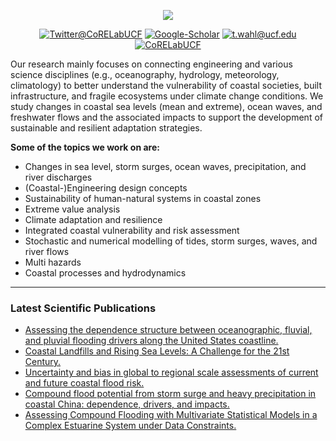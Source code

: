  <p align="center">

<img src="https://user-images.githubusercontent.com/15319503/143174853-2bed07a5-aaf0-49b9-aa10-011a387f151d.png" />
 
</p>


 <p align="center">
  <a href="https://twitter.com/CoRELabUCF"><img src="https://img.shields.io/badge/twitter-%231DA1F2.svg?&style=for-the-badge&logo=twitter&logoColor=white" alt="Twitter@CoRELabUCF"></a>
  <a href="https://scholar.google.com/citations?user=kVuxHc0AAAAJ=en"><img src="https://img.shields.io/badge/Google-Scholar-%230077B5.svg?&style=for-the-badge&logo=Google-Scholar&logoColor=white" alt="Google-Scholar"></a>
  <a href="mailto:t.wahl@ucf.edu"><img src="https://img.shields.io/badge/email-D14836?&style=for-the-badge&logo=gmail&logoColor=white" alt="t.wahl@ucf.edu"></a>
 <a href="https://core-lab.weebly.com/"><img src="https://img.shields.io/badge/Website%20-%2302569B.svg?&style=for-the-badge&logo=WordPress&logoColor=white" alt="CoRELabUCF"></a>
</p>


Our research mainly focuses on connecting engineering and various science disciplines (e.g., oceanography, hydrology, meteorology, climatology) to better understand the vulnerability of coastal societies, built infrastructure, and fragile ecosystems under climate change conditions. We study changes in coastal sea levels (mean and extreme), ocean waves, and freshwater flows and the associated impacts to support the development of sustainable and resilient adaptation strategies.

**Some of the topics we work on are:**
- Changes in sea level, storm surges, ocean waves, precipitation, and river discharges
- (Coastal-)Engineering design concepts
- Sustainability of human-natural systems in coastal zones
- Extreme value analysis
- Climate adaptation and resilience
- Integrated coastal vulnerability and risk assessment
- Stochastic and numerical modelling of tides, storm surges, waves, and river flows
- Multi hazards
- Coastal processes and hydrodynamics

---

### Latest Scientific Publications
- [Assessing the dependence structure between oceanographic, fluvial, and pluvial flooding drivers along the United States coastline.](https://doi.org/10.5194/hess-2021-268)
- [Coastal Landfills and Rising Sea Levels: A Challenge for the 21st Century.](https://doi.org/10.3389/fmars.2021.710342)
- [Uncertainty and bias in global to regional scale assessments of current and future coastal flood risk.](https://doi.org/10.1029/2020EF001882)
- [Compound flood potential from storm surge and heavy precipitation in coastal China: dependence, drivers, and impacts.](https://doi.org/10.5194/hess-25-4403-2021)
- [Assessing Compound Flooding with Multivariate Statistical Models in a Complex Estuarine System under Data Constraints.](https://doi.org/10.1111/jfr3.12749)




<!--

 <h2 align="left">Hi <img src="https://raw.githubusercontent.com/ABSphreak/ABSphreak/master/gifs/Hi.gif" width="40px" /> We are Coastal Risks and Engineering Research Lab.</h2>

**Here are some ideas to get you started:**

🙋‍♀️ A short introduction - what is your organization all about?
🌈 Contribution guidelines - how can the community get involved?
👩‍💻 Useful resources - where can the community find your docs? Is there anything else the community should know?
🍿 Fun facts - what does your team eat for breakfast?
🧙 Remember, you can do mighty things with the power of [Markdown](https://docs.github.com/github/writing-on-github/getting-started-with-writing-and-formatting-on-github/basic-writing-and-formatting-syntax)
-->
